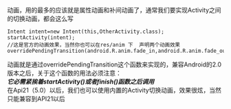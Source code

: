 动画，用的最多的应该就是属性动画和补间动画了，通常我们要实现Activity之间的切换动画，都会这么写<br>
```
Intent intent=new Intent(this,OtherActivity.class);
startActivity(intent);
//这是官方的动画效果，当然你也可以在res/anim 下  声明两个动画效果
overridePendingTransition(android.R.anim.fade_in,android.R.anim.fade_out);
```
动画就是通过overridePendingTransition这个函数来实现的，兼容Android的2.0版本之后，关于这个函数的用法必须注意：<br>
***它必需紧挨着startActivity()或者finish()函数之后调用***
<br>
在Api21（5.0）以后，我们也可以使用内置的Activity切换动画，效果很炫，当然只能兼容到API21以后

